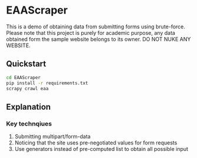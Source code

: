 # EAAScraper

This is a demo of obtaining data from submitting forms using brute-force. Please note that this project is purely for academic purpose, any data obtained form the sample website belongs to its owner. DO NOT NUKE ANY WEBSITE.

## Quickstart
```bash
cd EAAScraper
pip install -r requirements.txt
scrapy crawl eaa
```

## Explanation
### Key technqiues
1. Submitting multipart/form-data
2. Noticing that the site uses pre-negotiated values for form requests
3. Use generators instead of pre-computed list to obtain all possible input
